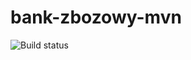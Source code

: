 # bank-zbozowy-mvn
![Build status](<https://travis-ci.com/ImCiechaN/bank-zbozowy-mvn.svg?branch=main>)
